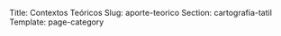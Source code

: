 Title: Contextos Teóricos
Slug: aporte-teorico
Section: cartografia-tatil
Template: page-category


